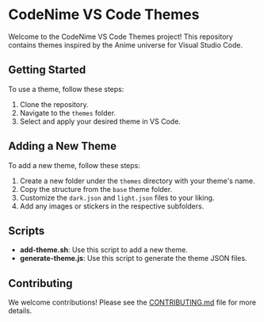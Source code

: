 # CodeNime VS Code Themes

Welcome to the CodeNime VS Code Themes project! This repository contains themes inspired by the Anime universe for Visual Studio Code.

## Getting Started

To use a theme, follow these steps:
1. Clone the repository.
2. Navigate to the `themes` folder.
3. Select and apply your desired theme in VS Code.

## Adding a New Theme

To add a new theme, follow these steps:
1. Create a new folder under the `themes` directory with your theme's name.
2. Copy the structure from the `base` theme folder.
3. Customize the `dark.json` and `light.json` files to your liking.
4. Add any images or stickers in the respective subfolders.

## Scripts

- **add-theme.sh**: Use this script to add a new theme.
- **generate-theme.js**: Use this script to generate the theme JSON files.

## Contributing

We welcome contributions! Please see the [CONTRIBUTING.md](./docs/CONTRIBUTING.md) file for more details.
